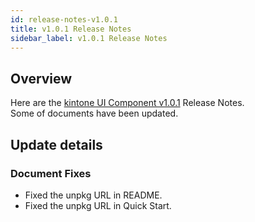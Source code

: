 ```yaml
---
id: release-notes-v1.0.1
title: v1.0.1 Release Notes
sidebar_label: v1.0.1 Release Notes
---
```


## Overview

Here are the [kintone UI Component v1.0.1](https://github.com/kintone-labs/kintone-ui-component/releases/tag/v1.0.1) Release Notes.<br>
Some of documents have been updated.

## Update details
### Document Fixes
- Fixed the unpkg URL in README.
- Fixed the unpkg URL in Quick Start.
